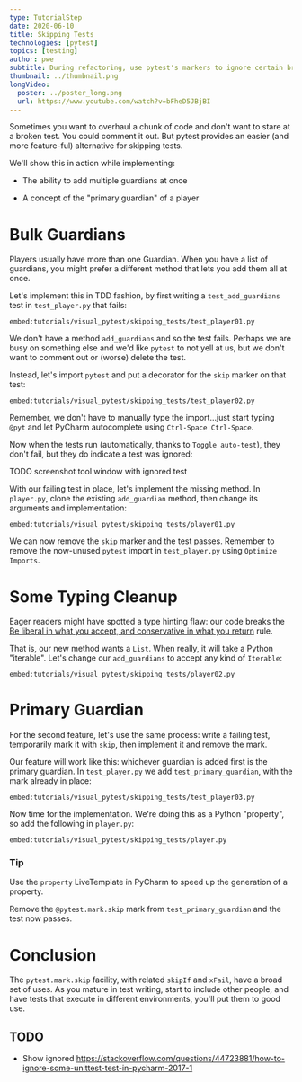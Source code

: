 ```yaml
---
type: TutorialStep
date: 2020-06-10
title: Skipping Tests
technologies: [pytest]
topics: [testing]
author: pwe
subtitle: During refactoring, use pytest's markers to ignore certain breaking tests.
thumbnail: ../thumbnail.png
longVideo:
  poster: ../poster_long.png
  url: https://www.youtube.com/watch?v=bFheD5JBjBI
---
```


Sometimes you want to overhaul a chunk of code and don't want to stare at a broken test. 
You could comment it out. 
But pytest provides an easier (and more feature-ful) alternative for skipping tests.

We'll show this in action while implementing:

- The ability to add multiple guardians at once

- A concept of the "primary guardian" of a player

# Bulk Guardians

Players usually have more than one Guardian.
When you have a list of guardians, you might prefer a different method that lets you add them all at once.

Let's implement this in TDD fashion, by first writing a `test_add_guardians` test in `test_player.py` that fails:

`embed:tutorials/visual_pytest/skipping_tests/test_player01.py`

We don't have a method `add_guardians` and so the test fails.
Perhaps we are busy on something else and we'd like `pytest` to not yell at us, but we don't want to comment out or (worse) delete the test.

Instead, let's import `pytest` and put a decorator for the `skip` marker on that test:

`embed:tutorials/visual_pytest/skipping_tests/test_player02.py`

Remember, we don't have to manually type the import...just start typing `@pyt` and let PyCharm autocomplete using `Ctrl-Space Ctrl-Space`.

Now when the tests run (automatically, thanks to `Toggle auto-test`), they don't fail, but they do indicate a test was ignored:

TODO screenshot tool window with ignored test

With our failing test in place, let's implement the missing method. 
In `player.py`, clone the existing `add_guardian` method, then change its arguments and implementation:

`embed:tutorials/visual_pytest/skipping_tests/player01.py`

We can now remove the `skip` marker and the test passes. 
Remember to remove the now-unused `pytest` import in `test_player.py` using `Optimize Imports`.

# Some Typing Cleanup

Eager readers might have spotted a type hinting flaw: our code breaks the [Be liberal in what you accept, and conservative in what you return](https://m.oursky.com/type-hints-better-type-at-python-28de692c3a4b) rule.

That is, our new method wants a `List`. 
When really, it will take a Python "iterable".
Let's change our `add_guardians` to accept any kind of `Iterable`:

`embed:tutorials/visual_pytest/skipping_tests/player02.py`

# Primary Guardian

For the second feature, let's use the same process: write a failing test, temporarily mark it with `skip`, then implement it and remove the mark.

Our feature will work like this: whichever guardian is added first is the primary guardian.
In `test_player.py` we add `test_primary_guardian`, with the mark already in place:

`embed:tutorials/visual_pytest/skipping_tests/test_player03.py`

Now time for the implementation.
We're doing this as a Python "property", so add the following in `player.py`:

`embed:tutorials/visual_pytest/skipping_tests/player.py`

### Tip

Use the `property` LiveTemplate in PyCharm to speed up the generation of a property. 

Remove the `@pytest.mark.skip` mark from `test_primary_guardian` and the test now passes.

# Conclusion

The `pytest.mark.skip` facility, with related `skipIf` and `xFail`, have a broad set of uses.
As you mature in test writing, start to include other people, and have tests that execute in different environments, you'll put them to good use.

## TODO

- Show ignored https://stackoverflow.com/questions/44723881/how-to-ignore-some-unittest-test-in-pycharm-2017-1

